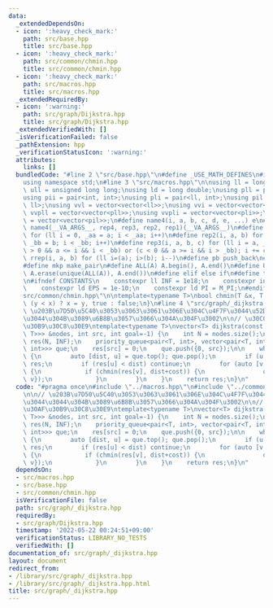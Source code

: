 ```yaml
---
data:
  _extendedDependsOn:
  - icon: ':heavy_check_mark:'
    path: src/base.hpp
    title: src/base.hpp
  - icon: ':heavy_check_mark:'
    path: src/common/chmin.hpp
    title: src/common/chmin.hpp
  - icon: ':heavy_check_mark:'
    path: src/macros.hpp
    title: src/macros.hpp
  _extendedRequiredBy:
  - icon: ':warning:'
    path: src/graph/Dijkstra.hpp
    title: src/graph/Dijkstra.hpp
  _extendedVerifiedWith: []
  _isVerificationFailed: false
  _pathExtension: hpp
  _verificationStatusIcon: ':warning:'
  attributes:
    links: []
  bundledCode: "#line 2 \"src/base.hpp\"\n#define _USE_MATH_DEFINES\n#include <bits/stdc++.h>\n\
    using namespace std;\n#line 3 \"src/macros.hpp\"\n\nusing ll = long long;\nusing\
    \ ull = unsigned long long;\nusing ld = long double;\nusing pll = pair<ll, ll>;\n\
    using pii = pair<int, int>;\nusing pli = pair<ll, int>;\nusing pil = pair<int,\
    \ ll>;\nusing vvl = vector<vector<ll>>;\nusing vvi = vector<vector<int>>;\nusing\
    \ vvpll = vector<vector<pll>>;\nusing vvpli = vector<vector<pli>>;\nusing vvpil\
    \ = vector<vector<pil>>;\n#define name4(i, a, b, c, d, e, ...) e\n#define rep(...)\
    \ name4(__VA_ARGS__, rep4, rep3, rep2, rep1)(__VA_ARGS__)\n#define rep1(i, a)\
    \ for (ll i = 0, _aa = a; i < _aa; i++)\n#define rep2(i, a, b) for (ll i = a,\
    \ _bb = b; i < _bb; i++)\n#define rep3(i, a, b, c) for (ll i = a, _bb = b; (c\
    \ > 0 && a <= i && i < _bb) or (c < 0 && a >= i && i > _bb); i += c)\n#define\
    \ rrep(i, a, b) for (ll i=(a); i>(b); i--)\n#define pb push_back\n#define eb emplace_back\n\
    #define mkp make_pair\n#define ALL(A) A.begin(), A.end()\n#define UNIQUE(A) sort(ALL(A)),\
    \ A.erase(unique(ALL(A)), A.end())\n#define elif else if\n#define tostr to_string\n\
    \n#ifndef CONSTANTS\n    constexpr ll INF = 1e18;\n    constexpr int MOD = 1000000007;\n\
    \    constexpr ld EPS = 1e-10;\n    constexpr ld PI = M_PI;\n#endif\n#line 2 \"\
    src/common/chmin.hpp\"\n\ntemplate<typename T>\nbool chmin(T &x, T y) {\n    return\
    \ (y < x) ? x = y, true : false;\n}\n#line 4 \"src/graph/_dijkstra.hpp\"\n\n//\
    \ \u203B\u7D50\u5C40\u3053\u3063\u3061\u306E\u304C\u4F7F\u3044\u52DD\u624B\u3044\
    \u3044\u304B\u3089\u6B8B\u3057\u3066\u304A\u304F\u3002\n\n// \u30C0\u30A4\u30AF\
    \u30B9\u30C8\u30E9\ntemplate<typename T>\nvector<T> dijkstra(const vector<vector<pair<int,\
    \ T>>> &nodes, int src, int goal=-1) {\n    int N = nodes.size();\n    vector<T>\
    \ res(N, INF);\n    priority_queue<pair<T, int>, vector<pair<T, int>>, greater<pair<T,\
    \ int>>> que;\n    res[src] = 0;\n    que.push({0, src});\n\n    while (!que.empty())\
    \ {\n        auto [dist, u] = que.top(); que.pop();\n        if (u == goal) return\
    \ res;\n        if (res[u] < dist) continue;\n        for (auto [v, cost] : nodes[u])\
    \ {\n            if (chmin(res[v], dist+cost)) {\n                que.push({dist+cost,\
    \ v});\n            }\n        }\n    }\n    return res;\n}\n"
  code: "#pragma once\n#include \"../macros.hpp\"\n#include \"../common/chmin.hpp\"\
    \n\n// \u203B\u7D50\u5C40\u3053\u3063\u3061\u306E\u304C\u4F7F\u3044\u52DD\u624B\
    \u3044\u3044\u304B\u3089\u6B8B\u3057\u3066\u304A\u304F\u3002\n\n// \u30C0\u30A4\
    \u30AF\u30B9\u30C8\u30E9\ntemplate<typename T>\nvector<T> dijkstra(const vector<vector<pair<int,\
    \ T>>> &nodes, int src, int goal=-1) {\n    int N = nodes.size();\n    vector<T>\
    \ res(N, INF);\n    priority_queue<pair<T, int>, vector<pair<T, int>>, greater<pair<T,\
    \ int>>> que;\n    res[src] = 0;\n    que.push({0, src});\n\n    while (!que.empty())\
    \ {\n        auto [dist, u] = que.top(); que.pop();\n        if (u == goal) return\
    \ res;\n        if (res[u] < dist) continue;\n        for (auto [v, cost] : nodes[u])\
    \ {\n            if (chmin(res[v], dist+cost)) {\n                que.push({dist+cost,\
    \ v});\n            }\n        }\n    }\n    return res;\n}\n"
  dependsOn:
  - src/macros.hpp
  - src/base.hpp
  - src/common/chmin.hpp
  isVerificationFile: false
  path: src/graph/_dijkstra.hpp
  requiredBy:
  - src/graph/Dijkstra.hpp
  timestamp: '2022-05-22 00:24:51+09:00'
  verificationStatus: LIBRARY_NO_TESTS
  verifiedWith: []
documentation_of: src/graph/_dijkstra.hpp
layout: document
redirect_from:
- /library/src/graph/_dijkstra.hpp
- /library/src/graph/_dijkstra.hpp.html
title: src/graph/_dijkstra.hpp
---
```

